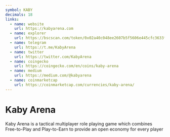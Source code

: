 ```yaml
---
symbol: KABY
decimals: 18
links:
  - name: website
    url: https://kabyarena.com
  - name: explorer
    url: https://bscscan.com/token/0x02a40c048ee2607b5f5606e445cfc3633fb20b58
  - name: telegram
    url: https://t.me/KabyArena
  - name: twitter
    url: https://twitter.com/KabyArena
  - name: coingecko
    url: https://coingecko.com/en/coins/kaby-arena
  - name: medium
    url: https://medium.com/@kabyarena
  - name: coinmarketcap
    url: https://coinmarketcap.com/currencies/kaby-arena/
---
```


# Kaby Arena

Kaby Arena is a tactical multiplayer role playing game which combines Free-to-Play and Play-to-Earn to provide an open economy for every player
